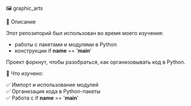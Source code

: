 🖼️ graphic_arts

📌 Описание

Этот репозиторий был использован во время моего изучения:
- работы с пакетами и модулями в Python
- конструкции if __name__ == '__main__'

Проект форкнут, чтобы разобраться, как организовывать код в Python.

🚀 Что изучено:

✅ Импорт и использование модулей<br>
✅ Организация кода в Python-пакеты<br>
✅ Работа с if __name__ == '__main__'
